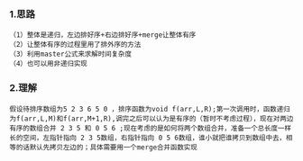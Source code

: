 ### 1.思路
	（1）整体是递归，左边排好序+右边排好序+merge让整体有序
	（2）让整体有序的过程里用了排外序的方法
	（3）利用master公式来求解时间复杂度
	（4）也可以用非递归实现
### 2.理解
	假设待排序数组为5 2 3 6 5 0 ，排序函数为void f(arr,L,R);第一次调用时，函数递归为f(arr,L,M)和f(arr,M+1,R),调完之后可以认为是有序的（暂时不考虑过程），现在对两边有序的数组合并 2 3 5 和 0 5 6 ;现在考虑的是如何将两个数组合并，准备一个总长度一样长的空间，左指针指向 2 3 5数组，右指针指向 0 5 6数组，谁小就把谁拷贝到数组中去，相等的话默认先拷贝左边的；具体需要用一个merge合并函数实现